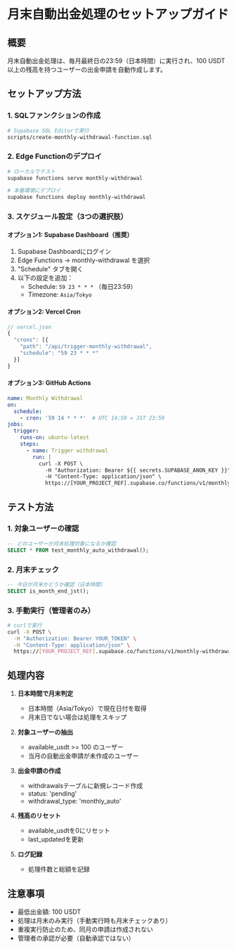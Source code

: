 # 月末自動出金処理のセットアップガイド

## 概要
月末自動出金処理は、毎月最終日の23:59（日本時間）に実行され、100 USDT以上の残高を持つユーザーの出金申請を自動作成します。

## セットアップ方法

### 1. SQLファンクションの作成
```bash
# Supabase SQL Editorで実行
scripts/create-monthly-withdrawal-function.sql
```

### 2. Edge Functionのデプロイ
```bash
# ローカルでテスト
supabase functions serve monthly-withdrawal

# 本番環境にデプロイ
supabase functions deploy monthly-withdrawal
```

### 3. スケジュール設定（3つの選択肢）

#### オプション1: Supabase Dashboard（推奨）
1. Supabase Dashboardにログイン
2. Edge Functions → monthly-withdrawal を選択
3. "Schedule" タブを開く
4. 以下の設定を追加：
   - Schedule: `59 23 * * *` （毎日23:59）
   - Timezone: `Asia/Tokyo`

#### オプション2: Vercel Cron
```javascript
// vercel.json
{
  "crons": [{
    "path": "/api/trigger-monthly-withdrawal",
    "schedule": "59 23 * * *"
  }]
}
```

#### オプション3: GitHub Actions
```yaml
name: Monthly Withdrawal
on:
  schedule:
    - cron: '59 14 * * *'  # UTC 14:59 = JST 23:59
jobs:
  trigger:
    runs-on: ubuntu-latest
    steps:
      - name: Trigger withdrawal
        run: |
          curl -X POST \
            -H "Authorization: Bearer ${{ secrets.SUPABASE_ANON_KEY }}" \
            -H "Content-Type: application/json" \
            https://[YOUR_PROJECT_REF].supabase.co/functions/v1/monthly-withdrawal
```

## テスト方法

### 1. 対象ユーザーの確認
```sql
-- どのユーザーが月末処理対象になるか確認
SELECT * FROM test_monthly_auto_withdrawal();
```

### 2. 月末チェック
```sql
-- 今日が月末かどうか確認（日本時間）
SELECT is_month_end_jst();
```

### 3. 手動実行（管理者のみ）
```bash
# curlで実行
curl -X POST \
  -H "Authorization: Bearer YOUR_TOKEN" \
  -H "Content-Type: application/json" \
  https://[YOUR_PROJECT_REF].supabase.co/functions/v1/monthly-withdrawal
```

## 処理内容

1. **日本時間で月末判定**
   - 日本時間（Asia/Tokyo）で現在日付を取得
   - 月末日でない場合は処理をスキップ

2. **対象ユーザーの抽出**
   - available_usdt >= 100 のユーザー
   - 当月の自動出金申請が未作成のユーザー

3. **出金申請の作成**
   - withdrawalsテーブルに新規レコード作成
   - status: 'pending'
   - withdrawal_type: 'monthly_auto'

4. **残高のリセット**
   - available_usdtを0にリセット
   - last_updatedを更新

5. **ログ記録**
   - 処理件数と総額を記録

## 注意事項

- 最低出金額: 100 USDT
- 処理は月末のみ実行（手動実行時も月末チェックあり）
- 重複実行防止のため、同月の申請は作成されない
- 管理者の承認が必要（自動承認ではない）